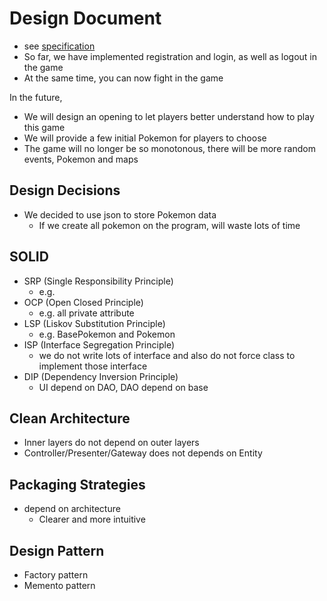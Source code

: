 # Design Document

- see [specification](https://github.com/CSC207-UofT/course-project-jerry-text-adventure/blob/main/phase1/specification.md)
- So far, we have implemented registration and login, as well as logout in the game
- At the same time, you can now fight in the game

In the future,

- We will design an opening to let players better understand how to play this game
- We will provide a few initial Pokemon for players to choose
- The game will no longer be so monotonous, there will be more random events, Pokemon and maps

## Design Decisions

- We decided to use json to store Pokemon data
  - If we create all pokemon on the program, will waste lots of time

## SOLID
- SRP (Single Responsibility Principle)
  - e.g.
- OCP (Open Closed Principle)
  - e.g. all private attribute
- LSP (Liskov Substitution Principle)
  - e.g. BasePokemon and Pokemon
- ISP (Interface Segregation Principle)
  - we do not write lots of interface and also do not force class to implement those interface
- DIP (Dependency Inversion Principle)
  - UI depend on DAO, DAO depend on base

## Clean Architecture

- Inner layers do not depend on outer layers
- Controller/Presenter/Gateway does not depends on Entity

## Packaging Strategies

- depend on architecture
  - Clearer and more intuitive

## Design Pattern

- Factory pattern
- Memento pattern
